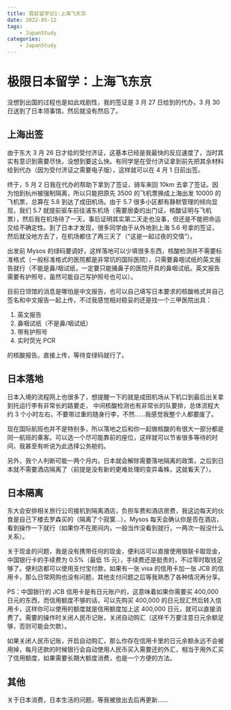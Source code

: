 ```yaml
---
title: 霓虹留学记1:上海飞东京
date: 2022-05-12
tags:
    - JapanStudy
categories:
    - JapanStudy
---
```


# 极限日本留学：上海飞东京

没想到出国的过程也是如此戏剧性，我的签证是 3 月 27 日给到的代办，3 月 30 日送到了日本领事馆，然后就没有然后了。

## 上海出签

由于东大 3 月 26 日才给的受付济证，这基本已经是我最快的反应速度了，当时其实有意识到需要尽快，没想到要这么快。有同学是在受付济证拿到前先把其余材料给到代办（因为受付济证之需要电子版），这样就可以在 4 月 1 日前出签。

终于，5 月 2 日我在代办的帮助下拿到了签证，骑车来回 10km 去拿了签证。因为怕到杭州被强制隔离，所以只能把原先 3500 的飞机票换成上海出发 10000 的飞机票，总算在 5.8 到达了成田机场。由于 5.7 很多小区都有静默管理的倾向显现，我们 5.7 就提前驱车前往浦东机场（需要居委的出门证，核酸证明与飞机票），然后我在机场待了一天，事后证明其实第二天走也没事，但还是不能把命运交给不确定性。到了日本才发现，很多同学由于从外地到上海 5.6 号拿的签证，然后就没地方去了，在机场都住了两三天了（“这是一起过夜的交情”）。

出发前 Mysos 的绿码要调好，这样落地可以少填很多东西，核酸检测并不需要标准格式（一般标准格式的医院都是非常坑的国际医院），只需要鼻咽试纸的英文报告就行（不能是鼻/咽试纸，一定要只能捅鼻子的医院开具的鼻咽试纸。英文报告需要有护照号，虽然可能自己写护照号也可以）。

目前日领馆的消息是哪怕是中文报告，也可以自己填写日本要求的核酸格式并自己签名和中文报告一起上传，不过我感觉相对稳妥的还是找一个三甲医院出具：

1. 英文报告
2. 鼻咽试纸（不是鼻/咽试纸）
3. 带有护照号
4. 实时荧光 PCR

的核酸报告。直接上传，等待变绿码就行了。

## 日本落地

日本入境的流程网上也很多了，想提醒一下的就是成田机场从下机口到最后出关拿到托运行李有非常长的路要走，
中间核酸检测也有非常长的队要排，总体流程大约 3 个小时左右，不要带过重的随身行李，不然......我感觉我整个人都要废了。

现在国际航班也并不是特别多，所以落地之后和你一起做核酸的有很大一部分都是同一航班的乘客。可以选一个尽可能靠前的座位，这样就可以节省很多等待的时间，我甚至有听说为此选择公务舱的。

另外，我个人判断可能一两个月内，日本就会解除需要落地隔离的政策，之后到日本就不需要酒店隔离了（前提是没有新的更难处理的变异毒株，这就看天了）。

## 日本隔离

东大会安排相关旅行公司接机到隔离酒店，负担车费和酒店房费，我这边每天的伙食是自己下楼去罗森买的（隔离了个寂寞...）。Mysos 每天会确认你是否在酒店，看到操作一下就行（如果你不在房间内，一般当作没看到就行，一两次一般没什么关系）。

关于现金的问题，我是没有携带任何的现金，便利店可以直接使用银联卡取现金，中国银行卡的手续费为 0.5%（最低 15 元），手续费还是挺贵的，不过零时取钱足够了。便利店都可以使用支付宝付款，如果有一张 visa 的信用卡加一张 JCB 的信用卡，那么日常网购也没有问题，其他支付问题之后等我熟悉了各种情况再分享。

PS：中国银行的 JCB 信用卡是有日元账户的，这意味着如果你需要买 400,000 日元的东西，而信用额度不够的话，可以先购买 400,000 的日元现汇然后转入信用卡，这样你可以使用的额度就是信用额度加上这 400,000 日元，就可以直接消费了。需要的操作时关闭人民币记账，关闭自动购汇（这样千万要注意日元余额足够，否则可能会欠款）。

如果关闭人民币记账，开启自动购汇，那么你存在信用卡里的日元余额永远不会被用掉，每月还款的时候银行会自动使用人民币买入需要还的外汇，相当于用外汇买了信用额度，如果需要长期大额度消费，也是一个方便的方法。

## 其他

关于日本消费，日本生活的问题，等我被放出去后再更新......
